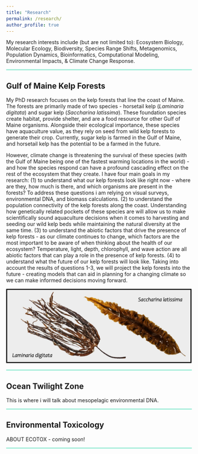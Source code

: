 ```yaml
---
title: "Research"
permalink: /research/
author_profile: true
---
```


My research interests include (but are not limited to): Ecosystem Biology, Molecular Ecology, Biodiversity, Species Range Shifts, Metagenomics, Population Dynamics, Bioinformatics, Computational Modeling, Environmental Impacts, & Climate Change Response.

<hr style="height:3px;border-width:0;color:#9fedd7;border-color:#9fedd7;background-color:#9fedd7">

## Gulf of Maine Kelp Forests

My PhD research focuses on the kelp forests that line the coast of Maine. The forests are primarily made of two species - horsetail kelp (*Laminaria digitata*) and sugar kelp (*Saccharina latissima*). These foundation species create habitat, provide shelter, and are a food resource for other Gulf of Maine organisms. Alongside their ecological importance, these species have aquaculture value, as they rely on seed from wild kelp forests to generate their crop. Currently, sugar kelp is farmed in the Gulf of Maine, and horsetail kelp has the potential to be a farmed in the future.

However, climate change is threatening the survival of these species (with the Gulf of Maine being one of the fastest warming locations in the world) - and how the species respond can have a profound cascading effect on the rest of the ecosystem that they create. I have four main goals in my research: (1) to understand what our kelp forests look like right now - where are they, how much is there, and which organisms are present in the forests? To address these questions i am relying on visual surveys, environmental DNA, and biomass calculations. (2) to understand the population connectivity of the kelp forests along the coast. Understanding how genetically related pockets of these species are will allow us to make scientifically sound aquaculture decisions when it comes to harvesting and seeding our wild kelp beds while maintaining the natural diversity at the same time. (3) to understand the abiotic factors that drive the presence of kelp forests - as our climate continues to change, which factors are the most important to be aware of when thinking about the health of our ecosystem? Temperature, light, depth, chlorophyll, and wave action are all abiotic factors that can play a role in the presence of kelp forests. (4) to understand what the future of our kelp forests will look like. Taking into account the results of questions 1-3, we will project the kelp forests into the future - creating models that can aid in planning for a changing climate so we can make informed decisions moving forward.


![Kelp.](/images/KelpTypes.jpg)

<hr style="height:3px;border-width:0;color:#9fedd7;border-color:#9fedd7;background-color:#9fedd7">

## Ocean Twilight Zone

This is where i will talk about mesopelagic environmental DNA.

<hr style="height:3px;border-width:0;color:#9fedd7;border-color:#9fedd7;background-color:#9fedd7">

## Environmental Toxicology

ABOUT ECOTOX - coming soon!

<hr style="height:3px;border-width:0;color:#9fedd7;border-color:#9fedd7;background-color:#9fedd7">


